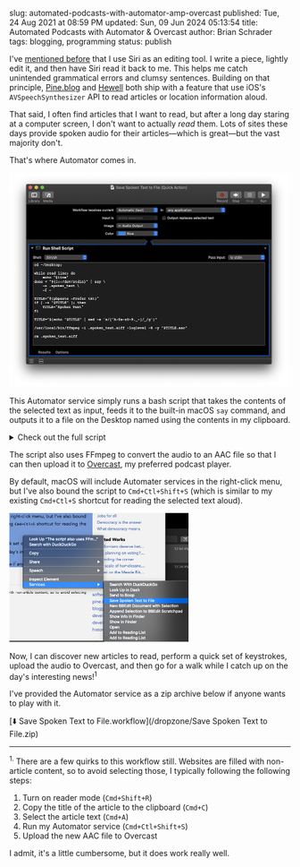 slug: automated-podcasts-with-automator-amp-overcast
published: Tue, 24 Aug 2021 at 08:59 PM
updated: Sun, 09 Jun 2024 05:13:54 
title: Automated Podcasts with Automator &amp; Overcast
author: Brian Schrader
tags: blogging, programming
status: publish

I've [mentioned before][1] that I use Siri as an editing tool. I write a piece, lightly edit it, and then have Siri read it back to me. This helps me catch unintended grammatical errors and clumsy sentences. Building on that principle, [Pine.blog][2] and [Hewell][3] both ship with a feature that use iOS's `AVSpeechSynthesizer` API to read articles or location information aloud.

That said, I often find articles that I want to read, but after a long day staring at a computer screen, I don't want to actually *read* them. Lots of sites these days provide spoken audio for their articles&mdash;which is great&mdash;but the vast majority don't.

That's where Automator comes in.

<img
    alt="Save Spoken Text to File"
    src="/images/blog/automator-spoken-text.png"
    style="width:500px; height:381.5px;"
    class="image-center"
/>

This Automator service simply runs a bash script that takes the contents of the selected text as input, feeds it to the built-in macOS `say` command, and outputs it to a file on the Desktop named using the contents in my clipboard.

<details>
  <summary>Check out the full script</summary>
<pre><code>cd ~/Desktop;
# A hack to get stdin into say through Automator. For some
# reason simply saying -f didn't work for me.
while read line; do echo "$line" done < "${1:-/dev/stdin}" |
    say -o .spoken_text -f -

TITLE="$(pbpaste -Prefer txt)"
if [ -z "$TITLE" ]; then
	TITLE="Spoken Text"
fi
# Sanitize the article title. Writers love colons which macOS hates
TITLE="$(echo "$TITLE" | sed -e 's/[^A-Za-z0-9._-]/_/g')"

# Conver the audio and be quiet about it
/usr/local/bin/ffmpeg -i .spoken_text.aiff -loglevel -8 -y "$TITLE.aac"
rm .spoken_text.aiff</code></pre>
</details>

The script also uses FFmpeg to convert the audio to an AAC file so that I can then upload it to [Overcast][4], my preferred podcast player.

By default, macOS will include Automater services in the right-click menu, but I've also bound the script to `Cmd+Ctl+Shift+S` (which is similar to my existing `Cmd+Ctl+S` shortcut for reading the selected text aloud).

<img
    alt="The macOS Services Menu"
    src="/images/blog/services-menu-speak.png"
    style="width:321px; height:230px"
    class="image-center"
/>

Now, I can discover new articles to read, perform a quick set of keystrokes, upload the audio to Overcast, and then go for a walk while I catch up on the day's interesting news!<sup>1</sup>

I've provided the Automator service as a zip archive below if anyone wants to play with it.

[⬇️ Save Spoken Text to File.workflow](/dropzone/Save Spoken Text to File.zip)

<hr />
<div class="footnote">
    <p><sup>1.</sup>&nbsp;There are a few quirks to this workflow still. Websites are filled with non-article content, so to avoid selecting those, I typically following the following steps:
    </p>
    <ol>
        <li>Turn on reader mode (<code>Cmd+Shift+R</code>)</li>
        <li>Copy the title of the article to the clipboard (<code>Cmd+C</code>)</li>
        <li>Select the article text (<code>Cmd+A</code>)</li>
        <li>Run my Automator service (<code>Cmd+Ctl+Shift+S</code>)</li>
        <li>Upload the new AAC file to Overcast</li>
    </ol>
    <p>I admit, it's a little cumbersome, but it does work really well.</p>
</div>


[1]: /archive/siri-is-a-blogging-tool/
[2]: https://pine.blog
[3]: https://hewellapp.com
[4]: https://overcast.fm
